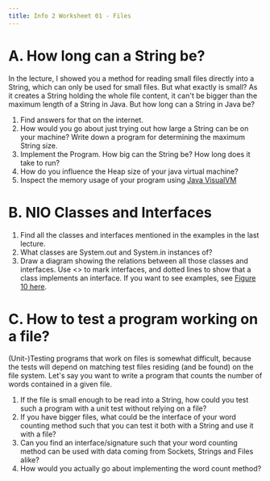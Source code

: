 ```yaml
---
title: Info 2 Worksheet 01 - Files
---
```


# A. How long can a String be?

In the lecture, I showed you a method for reading small files directly into a String,
which can only be used for small files. But what exactly is small? As it creates a String holding the whole file content,
it can't be bigger than the maximum length of a String in Java. But how long can
a String in Java be?

1. Find answers for that on the internet.
2. How would you go about just trying out how large a String can be on your machine?
   Write down a program for determining the maximum String size.
3. Implement the Program. How big can the String be? How long does it take to run?
4. How do you influence the Heap size of your java virtual machine?
4. Inspect the memory usage of your program using [Java VisualVM](http://docs.oracle.com/javase/7/docs/technotes/guides/visualvm/intro.html)

# B. NIO Classes and Interfaces

1. Find all the classes and interfaces mentioned in the examples in the last lecture.
2. What classes are System.out and System.in instances of?
3. Draw a diagram showing the relations between all those classes and interfaces. Use <<interface>> to
mark interfaces, and dotted lines to show that a class implements an interface. If you want to see examples, see [Figure 10 here](https://www.ibm.com/developerworks/rational/library/content/RationalEdge/sep04/bell/).


# C. How to test a program working on a file?

(Unit-)Testing programs that work on files is somewhat difficult, because the tests will
depend on matching test files residing (and be found) on the file system.
Let's say you want to write a program that counts the number of words contained in a
given file.

1. If the file is small enough to be read into a String, how could you test such
a program with a unit test without relying on a file?
2. If you have bigger files, what could be the interface of your word counting method such that you can test it both with a String and use it with a file?
3. Can you find an interface/signature such that your word counting method can be used with data coming from Sockets, Strings and Files alike?
4. How would you actually go about implementing the word count method?
